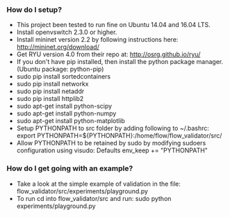### How do I setup? ###

* This project been tested to run fine on Ubuntu 14.04 and 16.04 LTS. 
* Install openvswitch 2.3.0 or higher.
* Install mininet version 2.2 by following instructions here: http://mininet.org/download/
* Get RYU version 4.0 from their repo at: http://osrg.github.io/ryu/
* If you don't have pip installed, then install the python package manager. (Ubuntu package: python-pip)
* sudo pip install sortedcontainers
* sudo pip install networkx
* sudo pip install netaddr
* sudo pip install httplib2
* sudo apt-get install python-scipy
* sudo apt-get install python-numpy
* sudo apt-get install python-matplotlib
* Setup PYTHONPATH to src folder by adding following to ~/.bashrc: export PYTHONPATH=${PYTHONPATH}:/home/flow/flow_validator/src/ 
* Allow PYTHONPATH to be retained by sudo by modifying sudoers configuration using visudo: Defaults env_keep += "PYTHONPATH"

### How do I get going with an example? ###
* Take a look at the simple example of validation in the file: flow_validator/src/experiments/playground.py
* To run cd into flow_validator/src and run: sudo python experiments/playground.py
